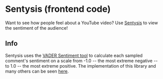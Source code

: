 # Sentysis (frontend code)

Want to see how people feel about a YouTube video? Use [Sentysis](https://sentysis-angular.herokuapp.com) to view the sentiment of the audience!


## Info

Sentysis uses the [VADER Sentiment tool](https://github.com/cjhutto/vaderSentiment) to calculate each sampled comment's sentiment on a scale from -1.0 -- the most extreme negative -- to 1.0 -- the most extreme positive. The implementation of this library and many others can be seen [here](https://github.com/CodingPenguin/sentysis-flask).


